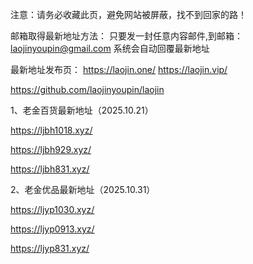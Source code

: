 注意：请务必收藏此页，避免网站被屏蔽，找不到回家的路！

邮箱取得最新地址方法：
只要发一封任意内容邮件,到邮箱：laojinyoupin@gmail.com 系统会自动回覆最新地址

最新地址发布页：
https://laojin.one/
https://laojin.vip/

https://github.com/laojinyoupin/laojin

1、老金百货最新地址（2025.10.21）

https://ljbh1018.xyz/

https://ljbh929.xyz/

https://ljbh831.xyz/




2、老金优品最新地址（2025.10.31）

https://ljyp1030.xyz/

https://ljyp0913.xyz/

https://ljyp831.xyz/










